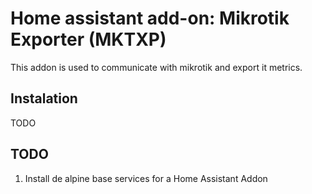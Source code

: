 # Home assistant add-on: Mikrotik Exporter (MKTXP)

This addon is used to communicate with mikrotik and export it metrics. 


## Instalation

TODO


## TODO 
1. Install de alpine base services for a Home Assistant Addon